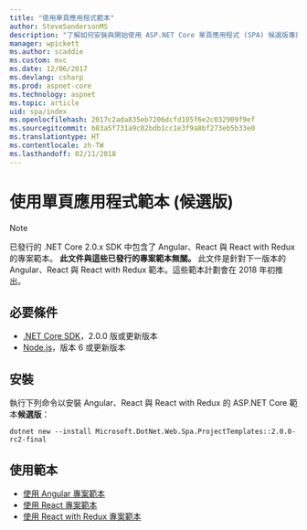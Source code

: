 ```yaml
---
title: "使用單頁應用程式範本"
author: SteveSandersonMS
description: "了解如何安裝與開始使用 ASP.NET Core 單頁應用程式 (SPA) 候選版專案範本。"
manager: wpickett
ms.author: scaddie
ms.custom: mvc
ms.date: 12/06/2017
ms.devlang: csharp
ms.prod: aspnet-core
ms.technology: aspnet
ms.topic: article
uid: spa/index
ms.openlocfilehash: 2017c2ada835eb7206dcfd195f6e2c032909f9ef
ms.sourcegitcommit: b83a5f731a9c02bdb1cc1e3f9a8bf273eb5b33e0
ms.translationtype: HT
ms.contentlocale: zh-TW
ms.lasthandoff: 02/11/2018
---
```

# <a name="use-the-single-page-application-templates-release-candidate"></a>使用單頁應用程式範本 (候選版)

> [!NOTE]
> 已發行的 .NET Core 2.0.x SDK 中包含了 Angular、React 與 React with Redux 的專案範本。 **此文件與這些已發行的專案範本無關。** 此文件是針對下一版本的 Angular、React 與 React with Redux 範本。這些範本計劃會在 2018 年初推出。

## <a name="prerequisites"></a>必要條件

* [.NET Core SDK](https://www.microsoft.com/net/download)，2.0.0 版或更新版本
* [Node.js](https://nodejs.org)，版本 6 或更新版本

## <a name="installation"></a>安裝

執行下列命令以安裝 Angular、React 與 React with Redux 的 ASP.NET Core 範本**候選版**：

```console
dotnet new --install Microsoft.DotNet.Web.Spa.ProjectTemplates::2.0.0-rc2-final
```

## <a name="use-the-templates"></a>使用範本

- [使用 Angular 專案範本](xref:spa/angular)
- [使用 React 專案範本](xref:spa/react)
- [使用 React with Redux 專案範本](xref:spa/react-with-redux)
